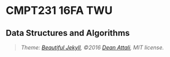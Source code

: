 # CMPT231 16FA TWU
## Data Structures and Algorithms

> *Theme: [Beautiful Jekyll](http://deanattali.com/beautiful-jekyll), &copy;2016 [Dean Attali](http://deanattali.com), MIT license.*
